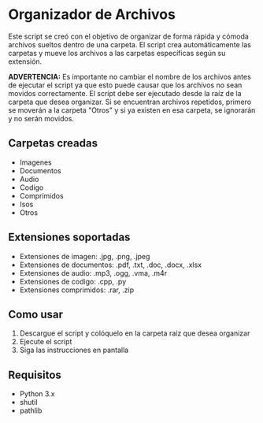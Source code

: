 # Organizador de Archivos

Este script se creó con el objetivo de organizar de forma rápida y cómoda archivos sueltos dentro de una carpeta. El script crea automáticamente las carpetas y mueve los archivos a las carpetas específicas según su extensión.

**ADVERTENCIA:** Es importante no cambiar el nombre de los archivos antes de ejecutar el script ya que esto puede causar que los archivos no sean movidos correctamente. El script debe ser ejecutado desde la raíz de la carpeta que desea organizar. Si se encuentran archivos repetidos, primero se moverán a la carpeta "Otros" y si ya existen en esa carpeta, se ignorarán y no serán movidos.

## Carpetas creadas

- Imagenes
- Documentos
- Audio
- Codigo
- Comprimidos
- Isos
- Otros

## Extensiones soportadas

- Extensiones de imagen: .jpg, .png, .jpeg
- Extensiones de documentos: .pdf, .txt, .doc, .docx, .xlsx
- Extensiones de audio: .mp3, .ogg, .vma, .m4r
- Extensiones de codigo: .cpp, .py
- Extensiones comprimidos: .rar, .zip

## Como usar

1. Descargue el script y colóquelo en la carpeta raíz que desea organizar
2. Ejecute el script
3. Siga las instrucciones en pantalla

## Requisitos

- Python 3.x
- shutil
- pathlib
